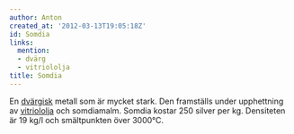 ```yaml
---
author: Anton
created_at: '2012-03-13T19:05:18Z'
id: Somdia
links:
  mention:
  - dvärg
  - vitriololja
title: Somdia
---
```


En [dvärgisk] metall som är mycket stark. Den framställs under upphettning av [vitriololja] och
somdiamalm. Somdia kostar 250 silver per kg. Densiteten är 19 kg/l och smältpunkten över 3000°C.

  [dvärgisk]: dvärg
  [vitriololja]: vitriololja
